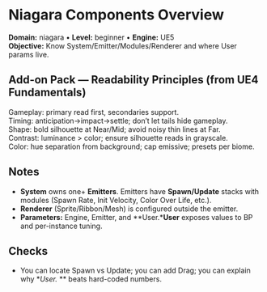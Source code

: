 # Niagara Components Overview
**Domain:** niagara • **Level:** beginner • **Engine:** UE5  
**Objective:** Know System/Emitter/Modules/Renderer and where User params live.
## Add-on Pack — Readability Principles (from UE4 Fundamentals)
Gameplay: primary read first, secondaries support.  
Timing: anticipation→impact→settle; don’t let tails hide gameplay.  
Shape: bold silhouette at Near/Mid; avoid noisy thin lines at Far.  
Contrast: luminance > color; ensure silhouette reads in grayscale.  
Color: hue separation from background; cap emissive; presets per biome.

## Notes
- **System** owns one+ **Emitters**. Emitters have **Spawn/Update** stacks with modules (Spawn Rate, Init Velocity, Color Over Life, etc.).  
- **Renderer** (Sprite/Ribbon/Mesh) is configured outside the emitter.  
- **Parameters:** Engine, Emitter, and **User.***User** exposes values to BP and per-instance tuning.

## Checks
- You can locate Spawn vs Update; you can add Drag; you can explain why **User.* ** beats hard-coded numbers.
